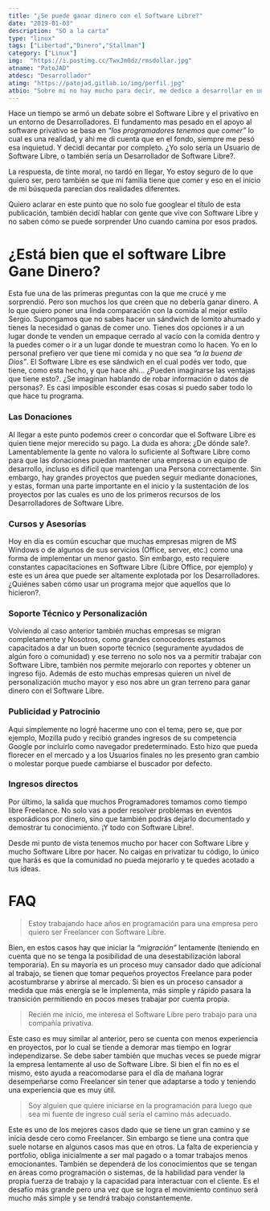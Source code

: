```yaml
---
title: "¿Se puede ganar dinero con el Software Libre?"
date: "2019-01-03"
description: "SO a la carta"
type: "linux"
tags: ["Libertad","Dinero","Stallman"]
category: ["Linux"]
img:  "https://i.postimg.cc/TwxJm0dz/rmsdollar.jpg"
atname: "PatoJAD"
atdesc: "Desarrollador"
atimg: "https://patojad.gitlab.io/img/perfil.jpg"
atbio: "Sobre mi no hay mucho para decir, me dedico a desarrollar en una empresa de telecomunicaciones, utilizo linux desde el 2012 y hace años que es mi sistema operativo main. Soy una persona que busca crecer profesionalmente sin dejar de divertirse y hacer lo que me gusta. Siempre digo que cuando un proyecto sale es importante agradecer, por lo cual les recomiendo a todos leer la seccion Agreadecimientos en la cual me tome un tiempito para poder agradecer a todos y cada uno de los que hicieron posible todo esto."
---
```


Hace un tiempo se armó un debate sobre el Software Libre y el privativo en un entorno de Desarrolladores. El fundamento mas pesado en el apoyo al software privativo se basa en _“los programadores tenemos que comer”_ lo cual es una realidad, y ahi me di cuenta que en el fondo, siempre me pesó esa inquietud. Y decidí decantar por completo. ¿Yo solo sería un Usuario de Software Libre, o también sería un Desarrollador de Software Libre?.

La respuesta, de tinte moral, no tardó en llegar, Yo estoy seguro de lo que quiero ser, pero también se que mi familia tiene que comer y eso en el inicio de mi búsqueda parecían dos realidades diferentes.

Quiero aclarar en este punto que no solo fue googlear el título de esta publicación, también decidí hablar con gente que vive con Software Libre y no saben cómo se puede sorprender Uno cuando camina por esos prados.

# ¿Está bien que el software Libre Gane Dinero?
Esta fue una de las primeras preguntas con la que me crucé y me sorprendió. Pero son muchos los que creen que no debería ganar dinero. A lo que quiero poner una linda comparación con la comida al mejor estilo Sergio. Supongamos que no sabes hacer un sándwich de lomito ahumado y tienes la necesidad o ganas de comer uno. Tienes dos opciones ir a un lugar donde te venden un empaque cerrado al vacío con la comida dentro y la puedes comer o ir a un lugar donde te muestran como lo hacen. Yo en lo personal prefiero ver que tiene mi comida y no que sea   _“a la buena de Dios”_.  El Software Libre es ese sándwich en el cual podés ver todo, que tiene, como esta hecho, y que hace ahi… ¿Pueden imaginarse las ventajas que tiene esto?. ¿Se imaginan hablando de robar información o datos de personas?. Es casi imposible esconder esas cosas si puedo saber todo lo que hace tu programa.

### Las Donaciones
Al llegar a este punto podemos creer o concordar que el Software Libre es quien tiene mejor merecido su pago. La duda es ahora: ¿De dónde sale?. Lamentablemente la gente no valora lo suficiente al Software Libre como para que las donaciones puedan mantener una empresa o un equipo de desarrollo, incluso es difícil que mantengan una Persona correctamente. Sin embargo, hay grandes proyectos que pueden seguir mediante donaciones, y estas, forman una parte importante en el inicio y la sustentación de los proyectos por las cuales es uno de los primeros recursos de los Desarrolladores de Software Libre.

### Cursos y Asesorías
Hoy en día es común escuchar que muchas empresas migren de MS Windows o de algunos de sus servicios (Office, server, etc.) como una forma de implementar un menor gasto. Sin embargo, esto requiere constantes capacitaciones en Software Libre (Libre Office, por ejemplo) y este es un área que puede ser altamente explotada por los Desarrolladores. ¿Quiénes saben cómo usar un programa mejor que aquellos que lo hicieron?.

### Soporte Técnico y Personalización
Volviendo al caso anterior también muchas empresas se migran completamente y Nosotros, como grandes conocedores estamos capacitados a dar un buen soporte técnico (seguramente ayudados de algún foro o comunidad) y ese terreno no solo nos va a permitir trabajar con Software Libre, también nos permite mejorarlo con reportes y obtener un ingreso fijo. Además de esto muchas empresas quieren un nivel de personalización mucho mayor y eso nos abre un gran terreno para ganar dinero con el Software Libre.

### Publicidad y Patrocinio
Aqui simplemente no logré hacerme uno con el tema, pero se, que por ejemplo, Mozilla pudo y recibió grandes ingresos de su competencia Google por incluirlo como navegador predeterminado. Esto hizo que pueda florecer en el mercado y a los Usuarios finales no les presento gran cambio o molestar porque puede cambiarse el buscador por defecto.

### Ingresos directos
Por último, la salida que muchos Programadores tomamos como tiempo libre Freelance. No solo vas a poder resolver problemas en eventos esporádicos por dinero, sino que también podrás dejarlo documentado y demostrar tu conocimiento. ¡Y todo con Software Libre!.

Desde mi punto de vista tenemos mucho por hacer con Software Libre y mucho Software Libre por hacer. No caigas en privatizar tu código, lo único que harás es que la comunidad no pueda mejorarlo y te quedes acotado a tus ideas.




# FAQ


> Estoy trabajando hace años en programación para una empresa pero quiero ser Freelancer con Software Libre.

Bien, en estos casos hay que iniciar la _“migración”_ lentamente (teniendo en cuenta que no se tenga la posibilidad de una desestabilización laboral temporaria). En su mayoría es un proceso muy cansador dado que adicional al trabajo, se tienen que tomar pequeños proyectos Freelance para poder acostumbrarse y abrirse al mercado. Si bien es un proceso cansador a medida que más energía se le implementa, más simple y rápido pasara la transición permitiendo en pocos meses trabajar por cuenta propia.



> Recién me inicio, me interesa el Software Libre pero trabajo para una compañía privativa.

Este caso es muy similar al anterior, pero se cuenta con menos experiencia en proyectos, por lo cual se tiende a demorar mas tiempo en lograr independizarse. Se debe saber también que muchas veces se puede migrar la empresa lentamente al uso de Software Libre. Si bien el fin no es el mismo, esto ayuda a reacomodarse para el día de mañana lograr desempeñarse como Freelancer sin tener que adaptarse a todo y teniendo una experiencia que es muy útil.



> Soy alguien que quiere iniciarse en la programación para luego que sea mi fuente de ingreso cuál sería el camino más adecuado.

Este es uno de los mejores casos dado que se tiene un gran camino y se inicia desde cero como Freelancer. Sin embargo se tiene una contra que suele notarse en algunos casos mas que en otros. La falta de experiencia y portfolio, obliga inicialmente a ser mal pagado o a tomar trabajos menos emocionantes. También se dependerá de los conocimientos que se tengan en áreas como programación o sistemas, de la habilidad para vender la propia fuerza de trabajo y la capacidad para interactuar con el cliente. Es el desafío más grande pero una vez que se logra el movimiento continuo será mucho más simple y se tendrá trabajo constantemente.
